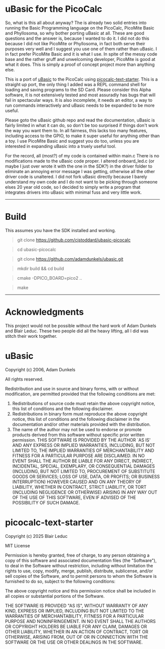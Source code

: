 # uBasic for the PicoCalc

So, what is this all about anyway? The is already two solid entries into running the Basic Programming language on the PicoCalc, PicoMite Basic and 
Phyllosoma, so why bother porting uBasic at all. These are good questions and the answer is, because I wanted to do it. I did not do this because I did not like PicoMite or Phyllosoma, in fact both serve their purposes very well and I suggest you use one of them rather than uBasic. I in fact prefer PicoMite Basic and it is what I use. In spite of the messy code base and the rather gruff and unwelcoming developer, PicoMite is good at what it does. This is simply a proof of concept project more than anything else.

This is a port of [uBasic](https://github.com/adamdunkels/ubasic) to the PicoCalc using [picocalc-text-starter](https://github.com/BlairLeduc/picocalc-text-starter). This is a straight up port, the only thing I added was a REPL command shell for loading and saving programs to the SD Card. Please consider this Alpha software, it is not extensively tested and most assuradly has bugs that will fail in spectacular ways. It is also incomplete,  it needs an editor, a way to run commands interactively and uBasic needs to be expanded to be more useful.

Please goto the uBasic github repo and read the documentation, uBasic is fairly limited in what it can do, so don't be too surprised if things don't work the way you want them to. In all fairness, this lacks too many features, including access to the GPIO, to make it super useful for anything other than a toy. I use PicoMite Basic and suggest you do too, unless you are interested in expanding uBasic into a truely useful tool.

For the record, all (most?) of my code is contained within main.c There is no modifications made to the uBasic code proper. I altered onboard_led.c (or maybe I just over wrote it with the one in the SDK?) in the driver folder to eliminate an annoying error message I was getting, otherwise all the other driver code is unaltered. I did not fork uBasic directly because I barely understand my own code and I do not want to be picking through someone elses 20 year old code, so I decided to simply write a program that integrates drivers into uBasic with minimal fuss and very little work.

--------------------

# Build

This assumes you have the SDK installed and working.

> git clone https://github.com/cjstoddard/ubasic-picocalc

> cd ubasic-picocalc

> git clone https://github.com/adamdunkels/ubasic.git

> mkdir build && cd build

> cmake -DPICO_BOARD=pico2 ..

> make

--------------------

# Acknowledgments

This project would not be possible without the hard work of Adam Dunkels and Blair Leduc. These two people did all the heavy lifting, all I did was stitch their work together.

# uBasic

Copyright (c) 2006, Adam Dunkels

All rights reserved.

Redistribution and use in source and binary forms, with or without 
modification, are permitted provided that the following conditions 
are met: 
1. Redistributions of source code must retain the above copyright 
   notice, this list of conditions and the following disclaimer. 
2. Redistributions in binary form must reproduce the above copyright 
   notice, this list of conditions and the following disclaimer in the 
   documentation and/or other materials provided with the distribution. 
3. The name of the author may not be used to endorse or promote
   products derived from this software without specific prior
   written permission.
THIS SOFTWARE IS PROVIDED BY THE AUTHOR `AS IS' AND ANY EXPRESS
OR IMPLIED WARRANTIES, INCLUDING, BUT NOT LIMITED TO, THE IMPLIED
WARRANTIES OF MERCHANTABILITY AND FITNESS FOR A PARTICULAR PURPOSE
ARE DISCLAIMED.  IN NO EVENT SHALL THE AUTHOR BE LIABLE FOR ANY
DIRECT, INDIRECT, INCIDENTAL, SPECIAL, EXEMPLARY, OR CONSEQUENTIAL
DAMAGES (INCLUDING, BUT NOT LIMITED TO, PROCUREMENT OF SUBSTITUTE
GOODS OR SERVICES; LOSS OF USE, DATA, OR PROFITS; OR BUSINESS
INTERRUPTION) HOWEVER CAUSED AND ON ANY THEORY OF LIABILITY,
WHETHER IN CONTRACT, STRICT LIABILITY, OR TORT (INCLUDING
NEGLIGENCE OR OTHERWISE) ARISING IN ANY WAY OUT OF THE USE OF THIS
SOFTWARE, EVEN IF ADVISED OF THE POSSIBILITY OF SUCH DAMAGE.

# picocalc-text-starter

Copyright (c) 2025 Blair Leduc

MIT License

Permission is hereby granted, free of charge, to any person obtaining a copy
of this software and associated documentation files (the "Software"), to deal
in the Software without restriction, including without limitation the rights
to use, copy, modify, merge, publish, distribute, sublicense, and/or sell
copies of the Software, and to permit persons to whom the Software is
furnished to do so, subject to the following conditions:

The above copyright notice and this permission notice shall be included in all
copies or substantial portions of the Software.

THE SOFTWARE IS PROVIDED "AS IS", WITHOUT WARRANTY OF ANY KIND, EXPRESS OR
IMPLIED, INCLUDING BUT NOT LIMITED TO THE WARRANTIES OF MERCHANTABILITY,
FITNESS FOR A PARTICULAR PURPOSE AND NONINFRINGEMENT. IN NO EVENT SHALL THE
AUTHORS OR COPYRIGHT HOLDERS BE LIABLE FOR ANY CLAIM, DAMAGES OR OTHER
LIABILITY, WHETHER IN AN ACTION OF CONTRACT, TORT OR OTHERWISE, ARISING FROM,
OUT OF OR IN CONNECTION WITH THE SOFTWARE OR THE USE OR OTHER DEALINGS IN THE
SOFTWARE.



